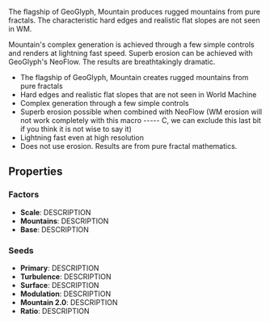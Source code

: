 The flagship of GeoGlyph, Mountain produces rugged mountains from pure fractals. The characteristic hard edges and realistic flat slopes are not seen in WM. 

Mountain's complex generation is achieved through a few simple controls and renders at lightning fast speed. Superb erosion can be achieved with GeoGlyph's NeoFlow. The results are breathtakingly dramatic. 

- The flagship of GeoGlyph, Mountain creates rugged mountains from pure fractals
- Hard edges and realistic flat slopes that are not seen in World Machine
- Complex generation through a few simple controls
- Superb erosion possible when combined with NeoFlow (WM erosion will not work completely with this macro ----- C, we can exclude this last bit if you think it is not wise to say it)
- Lightning fast even at high resolution
- Does not use erosion. Results are from pure fractal mathematics.

## Properties

### Factors 
- **Scale**: DESCRIPTION
- **Mountains**: DESCRIPTION
- **Base**: DESCRIPTION
### Seeds 
- **Primary**: DESCRIPTION
- **Turbulence**: DESCRIPTION
- **Surface**: DESCRIPTION
- **Modulation**: DESCRIPTION
- **Mountain 2.0**: DESCRIPTION
- **Ratio**: DESCRIPTION


